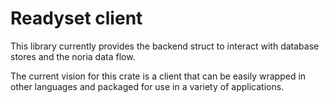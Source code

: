# Readyset client

This library currently provides the backend struct to interact with database
stores and the noria data flow.

The current vision for this crate is a client that can be easily
wrapped in other languages and packaged for use in a variety of
applications.
